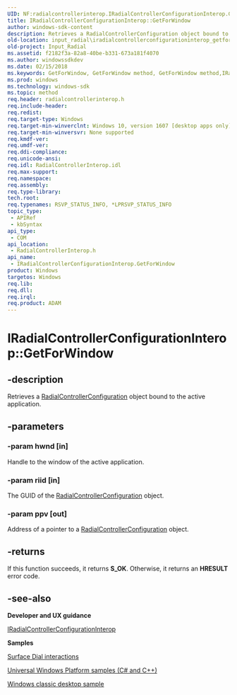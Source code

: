 ```yaml
---
UID: NF:radialcontrollerinterop.IRadialControllerConfigurationInterop.GetForWindow
title: IRadialControllerConfigurationInterop::GetForWindow
author: windows-sdk-content
description: Retrieves a RadialControllerConfiguration object bound to the active application.
old-location: input_radial\iradialcontrollerconfigurationinterop_getforwindow.htm
old-project: Input_Radial
ms.assetid: f2182f3a-82a8-40be-b331-673a181f4070
ms.author: windowssdkdev
ms.date: 02/15/2018
ms.keywords: GetForWindow, GetForWindow method, GetForWindow method,IRadialControllerConfigurationInterop interface, IRadialControllerConfigurationInterop interface,GetForWindow method, IRadialControllerConfigurationInterop.GetForWindow, IRadialControllerConfigurationInterop::GetForWindow, Input_Radial.iradialcontrollerconfigurationinterop_getforwindow, radialcontrollerinterop/IRadialControllerConfigurationInterop::GetForWindow
ms.prod: windows
ms.technology: windows-sdk
ms.topic: method
req.header: radialcontrollerinterop.h
req.include-header: 
req.redist: 
req.target-type: Windows
req.target-min-winverclnt: Windows 10, version 1607 [desktop apps only]
req.target-min-winversvr: None supported
req.kmdf-ver: 
req.umdf-ver: 
req.ddi-compliance: 
req.unicode-ansi: 
req.idl: RadialControllerInterop.idl
req.max-support: 
req.namespace: 
req.assembly: 
req.type-library: 
tech.root: 
req.typenames: RSVP_STATUS_INFO, *LPRSVP_STATUS_INFO
topic_type:
 - APIRef
 - kbSyntax
api_type:
 - COM
api_location:
 - RadialControllerInterop.h
api_name:
 - IRadialControllerConfigurationInterop.GetForWindow
product: Windows
targetos: Windows
req.lib: 
req.dll: 
req.irql: 
req.product: ADAM
---
```


# IRadialControllerConfigurationInterop::GetForWindow


## -description


Retrieves a <a href="https://msdn.microsoft.com/f988ea33-43bf-4b0e-86bc-8ee56f41ed90">RadialControllerConfiguration</a> object bound to the active application.


## -parameters




### -param hwnd [in]

Handle to the window of the active application.


### -param riid [in]

The GUID of the <a href="https://msdn.microsoft.com/f988ea33-43bf-4b0e-86bc-8ee56f41ed90">RadialControllerConfiguration</a> object.


### -param ppv [out]

Address of a pointer to a <a href="https://msdn.microsoft.com/f988ea33-43bf-4b0e-86bc-8ee56f41ed90">RadialControllerConfiguration</a> object.


## -returns



If this function succeeds, it returns <b>S_OK</b>. Otherwise, it returns an <b>HRESULT</b> error code.




## -see-also




<b>Developer and UX guidance</b>



<a href="https://msdn.microsoft.com/eb8672c1-a7e6-45f5-a61f-3bee67f5ff5e">IRadialControllerConfigurationInterop</a>



<b>Samples</b>



<a href="https://go.microsoft.com/fwlink/?linkid=832322">Surface Dial interactions</a>



<a href="https://go.microsoft.com/fwlink/?linkid=832713">Universal Windows Platform samples (C# and C++)</a>



<a href="https://aka.ms/radialcontrollerclassicsample">Windows classic desktop sample</a>
 

 

